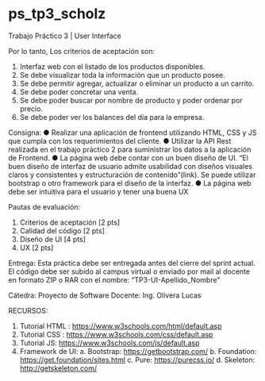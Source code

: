 # ps_tp3_scholz
Trabajo Práctico 3 | User Interface

Por lo tanto, Los criterios de aceptación son:
1. Interfaz web con el listado de los productos disponibles.
2. Se debe visualizar toda la información que un producto posee.
3. Se debe permitir agregar, actualizar o eliminar un producto a un carrito.
4. Se debe poder concretar una venta.
5. Se debe poder buscar por nombre de producto y poder ordenar por precio.
6. Se debe poder ver los balances del día para la empresa.

Consigna:
● Realizar una aplicación de frontend utilizando HTML, CSS y JS que cumpla con los requerimientos del cliente.
● Utilizar la API Rest realizada en el trabajo práctico 2 para suministrar los datos a la aplicación de Frontend.
● La página web debe contar con un buen diseño de UI. “El buen diseño de interfaz de usuario admite usabilidad con diseños visuales claros y consistentes y estructuración de contenido”(link). Se puede utilizar bootstrap o otro framework para el diseño de la interfaz.
● La página web debe ser intuitiva para el usuario y tener una buena UX

Pautas de evaluación:
1. Criterios de aceptación [2 pts]
2. Calidad del código [2 pts]
3. Diseño de UI [4 pts]
4. UX [2 pts]

Entrega:
Esta práctica debe ser entregada antes del cierre del sprint actual.
El código debe ser subido al campus virtual o enviado por mail al docente en formato ZIP o RAR con el nombre: “TP3-UI-Apellido_Nombre”

Cátedra: Proyecto de Software
Docente: Ing. Olivera Lucas

RECURSOS:
1. Tutorial HTML : https://www.w3schools.com/html/default.asp
2. Tutorial CSS : https://www.w3schools.com/css/default.asp
3. Tutorial JS: https://www.w3schools.com/js/default.asp
4. Framework de UI:
a. Bootstrap: https://getbootstrap.com/
b. Foundation: https://get.foundation/sites.html
c. Pure: https://purecss.io/
d. Skeleton: http://getskeleton.com/